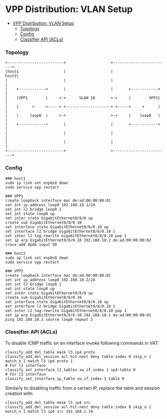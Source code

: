 # VPP Distribution: VLAN Setup

<!-- TOC START min:1 max:3 link:true update:true -->
- [VPP Distribution: VLAN Setup](#vpp-distribution-vlan-setup)
    - [Topology](#topology)
    - [Config](#config)
    - [Classifier API (ACLs)](#classifier-api-acls)

<!-- TOC END -->

### Topology

    +-------------------------+                    +-------------------------+
    |host1                    |                    |                    host2|
    |                         |                    |                         |
    |    +------------+       |                    |       +------------+    |
    |    |VPP1        |     +-+      VLAN 10       +-+     |        VPP2|    |
    |    |      +     +-----+ +--------------------+ +-----+     +      |    |
    |    |     loop0  |     +-+                    +-+     |    loop0   |    |
    |    +------------+       |                    |       +------------+    |
    |                         |                    |                         |
    |                         |                    |                         |  
    +-------------------------+                    +-------------------------+  


### Config

    ### host1
    sudo ip link set enp0s8 down
    sudo service vpp restart

    ### VPP1
    create loopback interface mac de:ad:00:00:00:01
    set int ip address loop0 192.168.10.1/24
    set int l2 bridge loop0 1
    set int state loop0 up
    set inter state GigabitEthernet0/8/0 up
    create sub GigabitEthernet0/8/0 10
    set interface state GigabitEthernet0/8/0.10 up
    set interface l2 bridge GigabitEthernet0/8/0.10 1
    set inter l2 tag-rewrite GigabitEthernet0/8/0.10 pop 1
    set ip arp GigabitEthernet0/8/0.10 192.168.10.2 de:ad:00:00:00:02
    trace add dpdk-input 50

    ### host2
    sudo ip link set enp0s8 down
    sudo service vpp restart

    ### VPP2
    create loopback interface mac de:ad:00:00:00:02
    set int ip address loop0 192.168.10.2/24
    set int l2 bridge loop0 1
    set int state loop0 up
    set inter state GigabitEthernet0/8/0 up
    create sub GigabitEthernet0/8/0 10
    set interface state GigabitEthernet0/8/0.10 up
    set interface l2 bridge GigabitEthernet0/8/0.10 1
    set inter l2 tag-rewrite GigabitEthernet0/8/0.10 pop 1
    set ip arp GigabitEthernet0/8/0.10 192.168.10.1 de:ad:00:00:00:01
    ping 192.168.10.1 source loop0 repeat 2


### Classifier API (ACLs)

To disable ICMP traffic on an interface invoke following commands in VAT:

    classify_add_del_table mask l3 ip4 proto
    classify_add_del_session acl-hit-next deny table-index 0 skip_n 1 match_n 1 match l3 ip4 proto 1
    # For l2 interface
    classify_set_interface_l2_tables sw_if_index 1 ip4-table 0
    # For l3 interface
    classify_set_interface_ip_table sw_if_index 1 table 0


Similarly to disabling traffic from a certain IP, replace the table and session creation with:

    classify_add_del_table mask l3 ip4 src
    classify_add_del_session acl-hit-next deny table-index 0 skip_n 1 match_n 1 match l3 ip4 src 192.168.1.10
